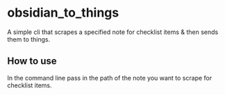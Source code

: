# obsidian_to_things
A simple cli that scrapes a specified note for checklist items & then sends them to things. 

## How to use
In the command line pass in the path of the note you want to scrape for checklist items. 